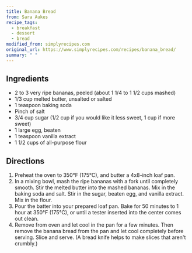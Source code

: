 ```yaml
---
title: Banana Bread
from: Sara Aukes
recipe_tags:
  - breakfast
  - dessert
  - bread
modified_from: simplyrecipes.com
original_url: https://www.simplyrecipes.com/recipes/banana_bread/
summary: " "
---
```


## Ingredients

* 2 to 3 very ripe bananas, peeled (about 1 1/4 to 1 1/2 cups mashed)
* 1/3 cup melted butter, unsalted or salted
* 1 teaspoon baking soda
* Pinch of salt
* 3/4 cup sugar (1/2 cup if you would like it less sweet, 1 cup if more sweet)
* 1 large egg, beaten
* 1 teaspoon vanilla extract
* 1 1/2 cups of all-purpose flour

## Directions

1. Preheat the oven to 350°F (175°C), and butter a 4x8-inch loaf pan.
1. In a mixing bowl, mash the ripe bananas with a fork until completely smooth. Stir the melted butter into the mashed bananas.
Mix in the baking soda and salt. Stir in the sugar, beaten egg, and vanilla extract. Mix in the flour.
1. Pour the batter into your prepared loaf pan. Bake for 50 minutes to 1 hour at 350°F (175°C), or until a tester inserted into the center comes out clean.
1. Remove from oven and let cool in the pan for a few minutes. Then remove the banana bread from the pan and let cool completely before serving. Slice and serve. (A bread knife helps to make slices that aren't crumbly.)